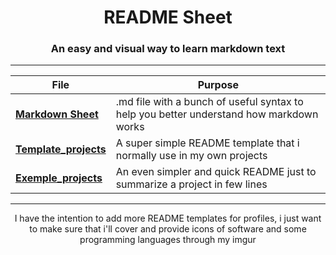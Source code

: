 <div align="center">
  
# README Sheet
### An easy and visual way to learn markdown text
  
</div>

---

<div align="center">

File|Purpose
--|--
**[Markdown Sheet](https://github.com/mota494/READMESheet/blob/main/Markdown%20Sheet.md)**|.md file with a bunch of useful syntax to help you better understand how markdown works
**[Template_projects](https://github.com/mota494/READMESheet/blob/main/Template_projects.md)**|A super simple README template that i normally use in my own projects
**[Exemple_projects](https://github.com/mota494/READMESheet/blob/main/Exemple_projects.md)**|An even simpler and quick README just to summarize a project in few lines

</div>

---

<div align="center">

  I have the intention to add more README templates for profiles, i just want to make sure that i'll cover and provide icons of software and some programming languages through my imgur

</div>
